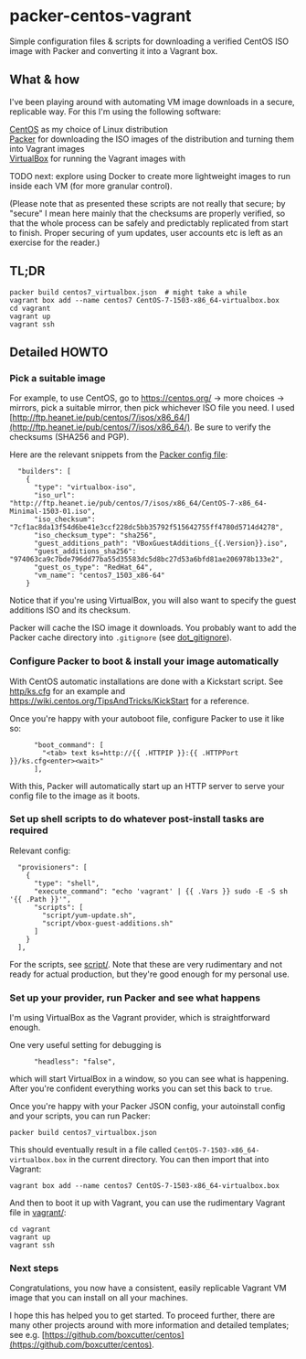 # packer-centos-vagrant
Simple configuration files &amp; scripts for downloading a verified CentOS ISO image with Packer and converting it into a Vagrant box.

## What &amp; how

I've been playing around with automating VM image downloads in a secure, replicable way. For this I'm using the following software:

[CentOS](https://centos.org/) as my choice of Linux distribution  
[Packer](https://packer.io/) for downloading the ISO images of the distribution and turning them into Vagrant images  
[VirtualBox](https://virtualbox.org/) for running the Vagrant images with

TODO next: explore using Docker to create more lightweight images to run inside each VM (for more granular control).

(Please note that as presented these scripts are not really that secure; by "secure" I mean here mainly that the checksums are properly verified, so that the whole process can be safely and predictably replicated from start to finish. Proper securing of yum updates, user accounts etc is left as an exercise for the reader.)

## TL;DR

```
packer build centos7_virtualbox.json  # might take a while
vagrant box add --name centos7 CentOS-7-1503-x86_64-virtualbox.box
cd vagrant
vagrant up
vagrant ssh
```

## Detailed HOWTO

### Pick a suitable image

For example, to use CentOS, go to https://centos.org/ -> more choices -> mirrors, pick a suitable mirror, then pick whichever ISO file you need. I used [http://ftp.heanet.ie/pub/centos/7/isos/x86_64/](http://ftp.heanet.ie/pub/centos/7/isos/x86_64/). Be sure to verify the checksums (SHA256 and PGP).

Here are the relevant snippets from the [Packer config file](centos7_virtualbox.json):

```
  "builders": [
    {
      "type": "virtualbox-iso",
      "iso_url": "http://ftp.heanet.ie/pub/centos/7/isos/x86_64/CentOS-7-x86_64-Minimal-1503-01.iso",
      "iso_checksum": "7cf1ac8da13f54d6be41e3ccf228dc5bb35792f515642755ff4780d5714d4278",
      "iso_checksum_type": "sha256",
      "guest_additions_path": "VBoxGuestAdditions_{{.Version}}.iso",
      "guest_additions_sha256": "974063ca9c7bde796dd77ba55d35583dc5d8bc27d53a6bfd81ae206978b133e2",
      "guest_os_type": "RedHat_64",
      "vm_name": "centos7_1503_x86-64"
    }
```

Notice that if you're using VirtualBox, you will also want to specify the guest additions ISO and its checksum.

Packer will cache the ISO image it downloads. You probably want to add the Packer cache directory into `.gitignore` (see [dot_gitignore](dot_gitignore)).

### Configure Packer to boot &amp; install your image automatically

With CentOS automatic installations are done with a Kickstart script. See [http/ks.cfg](http/ks.cfg) for an example and https://wiki.centos.org/TipsAndTricks/KickStart for a reference.

Once you're happy with your autoboot file, configure Packer to use it like so:

```
      "boot_command": [
        "<tab> text ks=http://{{ .HTTPIP }}:{{ .HTTPPort }}/ks.cfg<enter><wait>"
      ],
```

With this, Packer will automatically start up an HTTP server to serve your config file to the image as it boots.

### Set up shell scripts to do whatever post-install tasks are required

Relevant config:

```
  "provisioners": [
    {
      "type": "shell",
      "execute_command": "echo 'vagrant' | {{ .Vars }} sudo -E -S sh '{{ .Path }}'",
      "scripts": [
        "script/yum-update.sh",
        "script/vbox-guest-additions.sh"
      ]
    }
  ],
```

For the scripts, see [script/](script/). Note that these are very rudimentary and not ready for actual production, but they're good enough for my personal use.

### Set up your provider, run Packer and see what happens

I'm using VirtualBox as the Vagrant provider, which is straightforward enough.

One very useful setting for debugging is

```
      "headless": "false",
```

which will start VirtualBox in a window, so you can see what is happening. After you're confident everything works you can set this back to `true`.

Once you're happy with your Packer JSON config, your autoinstall config and your scripts, you can run Packer:

```
packer build centos7_virtualbox.json
```

This should eventually result in a file called `CentOS-7-1503-x86_64-virtualbox.box` in the current directory. You can then import that into Vagrant:

```
vagrant box add --name centos7 CentOS-7-1503-x86_64-virtualbox.box
```

And then to boot it up with Vagrant, you can use the rudimentary Vagrant file in [vagrant/](vagrant/):

```
cd vagrant
vagrant up
vagrant ssh
```

### Next steps

Congratulations, you now have a consistent, easily replicable Vagrant VM image that you can install on all your machines.

I hope this has helped you to get started. To proceed further, there are many other projects around with more information and detailed templates; see e.g. [https://github.com/boxcutter/centos](https://github.com/boxcutter/centos).

